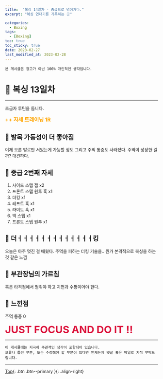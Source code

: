 ```yaml
---
title:  "복싱 14일차 - 중급으로 넘어가다."
excerpt: "복싱 연대기를 기록하는 곳"

categories:
  - Boxing
tags:
  - [Boxing]
toc: true
toc_sticky: true
date: 2023-02-27
last_modified_at: 2023-02-28
---
```


    본 게시글은 광고가 아닌 100% 개인적인 생각입니다.

# 🥊 복싱 13일차 
<hr style="width:100%" />

  초급자 루틴을 돕니다.  

  <strong style="color:orange; font-size:13pt">++ 자세 트레이닝 1R</strong>  

## 🤔 발목 가동성이 더 좋아짐

  이제 오른 발로만 서있는게 가능할 정도
  그리고 주먹 통증도 사라졌다.
  주먹이 성장한 걸까? 대견하다.

## 🤣 중급 2번째 자세 

1. 사이드 스탭 잽 x2
2. 프론트 스탭 원투 훅 x1
3. 더킹 x1
4. 레프트 훅 x1
5. 라이트 훅 x1
6. 백 스탭 x1
7. 프론트 스탭 원투 x1

## 🤨 더ㅓㅓㅓㅓㅓㅓㅓㅓㅓㅓㅓㅓㅓ킹

  오늘은 아주 멋진 걸 배웠다.
  주먹을 피하는 더킹 기술을.. 뭔가 본격적으로 복싱을 하는 것 같은 느낌

## 🎯 부관장님의 가르침

  훅은 타격점에서 멈춰야 하고 지면과 수평이어야 한다.

## 🤣 느낀점

  주먹 통증 0

  <strong style="color:crimson; font-size:25pt">JUST FOCUS AND DO IT !!</strong>

<hr style="width:100%" />

    이 게시물에는 지극히 주관적인 생각이 포함되어 있습니다. 
    오류나 틀린 부분, 또는 수정해야 할 부분이 있다면 언제든지 댓글 혹은 메일로 지적 부탁드립니다.
    
<hr>


[Top](#){: .btn .btn--primary }{: .align-right}